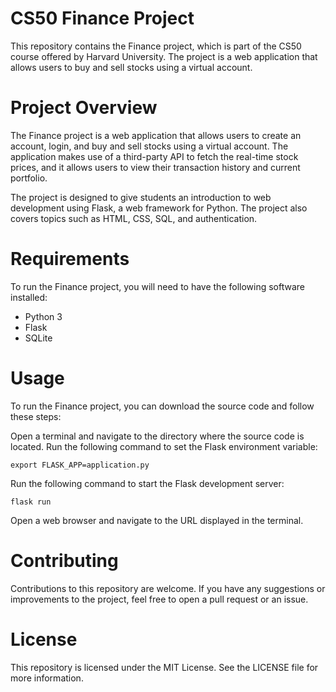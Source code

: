 # CS50 Finance Project
This repository contains the Finance project, which is part of the CS50 course offered by Harvard University. The project is a web application that allows users to buy and sell stocks using a virtual account.

# Project Overview
The Finance project is a web application that allows users to create an account, login, and buy and sell stocks using a virtual account. The application makes use of a third-party API to fetch the real-time stock prices, and it allows users to view their transaction history and current portfolio.

The project is designed to give students an introduction to web development using Flask, a web framework for Python. The project also covers topics such as HTML, CSS, SQL, and authentication.

# Requirements
To run the Finance project, you will need to have the following software installed:

- Python 3
- Flask
- SQLite
# Usage
To run the Finance project, you can download the source code and follow these steps:

Open a terminal and navigate to the directory where the source code is located.
Run the following command to set the Flask environment variable:

```
export FLASK_APP=application.py
```
Run the following command to start the Flask development server:
```
flask run
```
Open a web browser and navigate to the URL displayed in the terminal.
# Contributing
Contributions to this repository are welcome. If you have any suggestions or improvements to the project, feel free to open a pull request or an issue.

# License
This repository is licensed under the MIT License. See the LICENSE file for more information.
